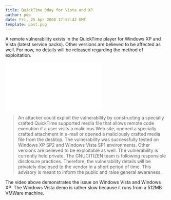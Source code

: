 ```yaml
---
title: QuickTime 0day for Vista and XP
author: pdp
date: Fri, 25 Apr 2008 17:57:42 GMT
template: post.pug
---
```


A remote vulnerability exists in the QuickTime player for Windows XP and Vista (latest service packs). Other versions are believed to be affected as well. For now, no details will be released regarding the method of exploitation.

<iframe class="video" src="//www.youtube.com/embed/fZd9ChU3XAY" frameborder="0" allowfullscreen></iframe>

> An attacker could exploit the vulnerability by constructing a specially crafted QuickTime supported media file that allows remote code execution if a user visits a malicious Web site, opened a specially crafted attachment in e-mail or opened a maliciously crafted media file from the desktop.
> The vulnerability was successfully tested on Windows XP SP2 and Windows Vista SP1 environments. Other versions are believed to be exploitable as well. The vulnerability is currently held private. The GNUCITIZEN team is following responsible disclosure practices. Therefore, the vulnerability details will be privately disclosed to the vendor in a short period of time. This advisory is meant to inform the public and raise general awareness.

The video above demonstrates the issue on Windows Vista and Windows XP. The Windows Vista demo is rather slow because it runs from a 512MB VMWare machine.
